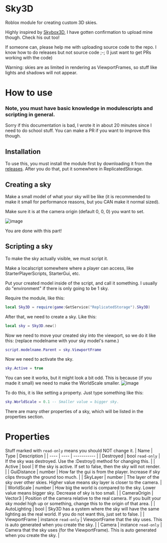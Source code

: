 # Sky3D
Roblox module for creating custom 3D skies.

Highly inspired by [Skybox3D](https://devforum.roblox.com/t/a-free-dynamic-3d-skybox-module/789302), I have gotten confirmation to upload mine though. Check his out too!

If someone can, please help me with uploading source code to the repo. I know how to do releases but not source code ;-; (I just want to get PRs working with the code)

Warning: skies are as limited in rendering as ViewportFrames, so stuff like lights and shadows will not appear.

# How to use
### Note, you must have basic knowledge in modulescripts and scripting in general.
Sorry if this documentation is bad, I wrote it in about 20 minutes since I need to do school stuff. You can make a PR if you want to improve this though.
## Installation
To use this, you must install the module first by downloading it from the [releases](https://github.com/devinkid1/Sky3D/releases).
After you do that, put it somewhere in ReplicatedStorage.

## Creating a sky
Make a small model of what your sky will be like (it is recommended to make it small for performance reasons, but you CAN make it normal sized).

Make sure it is at the camera origin (default 0, 0, 0) you want to set.

![image](https://user-images.githubusercontent.com/42325132/116599975-c24a4300-a8f6-11eb-8ca3-83eaaaa4773d.png)

You are done with this part!

## Scripting a sky
To make the sky actually visible, we must script it.

Make a localscript somewhere where a player can access, like StarterPlayerScripts, StarterGui, etc. 

Put your created model inside of the script, and call it something. I usually do "environment" if there is only going to be 1 sky.

Require the module, like this:
```lua
local Sky3D = require(game:GetService("ReplicatedStorage").Sky3D)
```

After that, we need to create a sky. Like this:
```lua
local sky = Sky3D.new()
```

Now we need to move your created sky into the viewport, so we do it like this: (replace modelname with your sky model's name.)
```lua
script.modelname.Parent = sky.ViewportFrame
```

Now we need to activate the sky.
```lua
sky.Active = true
```

You can see it works, but it might look a bit odd. This is because (if you made it small) we need to make the WorldScale smaller.
![image](https://user-images.githubusercontent.com/42325132/116601873-faeb1c00-a8f8-11eb-97c6-79b38790e909.png)

To do this, it is like setting a property. Just type something like this:
```lua
sky.WorldScale = 0.1 -- Smaller value = bigger sky.
```

There are many other properties of a sky, which will be listed in the properties section.

# Properties
Stuff marked with `read-only` means you should NOT change it.
| Name | Type | Description |
| ---- | ---- | ----------- |
| Destroyed | bool `read-only` | If the sky was destroyed. Use the :Destroy() method for changing this. |
| Active | bool | If the sky is active. If set to false, then the sky will not render. |
| GuiDistance | number | How far the gui is from the player. Increase if sky clips through the ground too much. |
| SkyLayer | number | The layer of the sky over other skies. Higher value means sky layer is closer to the camera. |
| WorldScale | number | How big the world is compared to the sky. Lower value means bigger sky. Decrease of sky is too small. |
| CameraOrigin | Vector3 | Position of the camera relative to the real camera. If you built your sky model high up or something, change this to the origin of that area. |
| AutoLighting | bool | Sky3D has a system where the sky will have the same lighting as the real world. If you do not want this, just set to false. |
| ViewportFrame | instance `read-only` | ViewportFrame that the sky uses. This is auto generated when you create the sky. |
| Camera | instance `read-only` | Camera that the sky uses (for the ViewportFrame). This is auto generated when you create the sky. |
